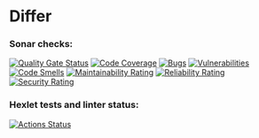 # Differ

### Sonar checks:
[![Quality Gate Status](https://sonarcloud.io/api/project_badges/measure?project=DaniilKornilov_java-project-71&branch=main&metric=alert_status)](https://sonarcloud.io/summary/overall?id=DaniilKornilov_java-project-71&branch=main)
[![Code Coverage](https://sonarcloud.io/api/project_badges/measure?project=DaniilKornilov_java-project-71&branch=main&metric=coverage)](https://sonarcloud.io/summary/overall?id=DaniilKornilov_java-project-71&branch=main)
[![Bugs](https://sonarcloud.io/api/project_badges/measure?project=DaniilKornilov_java-project-71&branch=main&metric=bugs)](https://sonarcloud.io/summary/overall?id=DaniilKornilov_java-project-71&branch=main)
[![Vulnerabilities](https://sonarcloud.io/api/project_badges/measure?project=DaniilKornilov_java-project-71&branch=main&metric=vulnerabilities)](https://sonarcloud.io/summary/overall?id=DaniilKornilov_java-project-71&branch=main)
[![Code Smells](https://sonarcloud.io/api/project_badges/measure?project=DaniilKornilov_java-project-71&branch=main&metric=code_smells)](https://sonarcloud.io/summary/overall?id=DaniilKornilov_java-project-71&branch=main)
[![Maintainability Rating](https://sonarcloud.io/api/project_badges/measure?project=DaniilKornilov_java-project-71&branch=main&metric=sqale_rating)](https://sonarcloud.io/summary/overall?id=DaniilKornilov_java-project-71&branch=main)
[![Reliability Rating](https://sonarcloud.io/api/project_badges/measure?project=DaniilKornilov_java-project-71&branch=main&metric=reliability_rating)](https://sonarcloud.io/summary/overall?id=DaniilKornilov_java-project-71&branch=main)
[![Security Rating](https://sonarcloud.io/api/project_badges/measure?project=DaniilKornilov_java-project-71&branch=main&metric=security_rating)](https://sonarcloud.io/summary/overall?id=DaniilKornilov_java-project-71&branch=main)

### Hexlet tests and linter status:
[![Actions Status](https://github.com/DaniilKornilov/java-project-71/actions/workflows/hexlet-check.yml/badge.svg)](https://github.com/DaniilKornilov/java-project-71/actions)